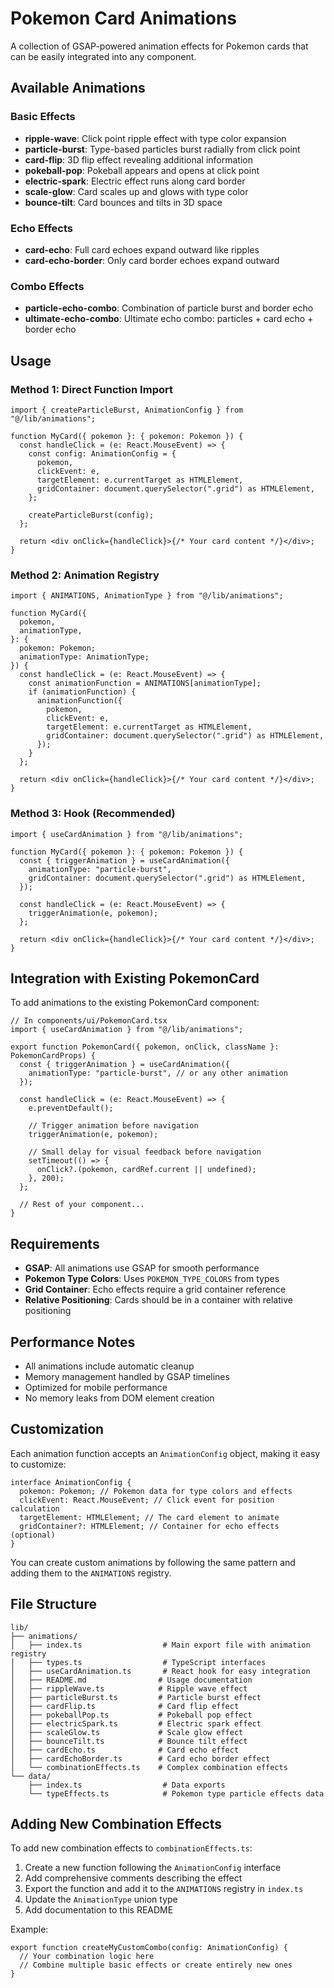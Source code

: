 # Pokemon Card Animations

A collection of GSAP-powered animation effects for Pokemon cards that can be easily integrated into any component.

## Available Animations

### Basic Effects

- **ripple-wave**: Click point ripple effect with type color expansion
- **particle-burst**: Type-based particles burst radially from click point
- **card-flip**: 3D flip effect revealing additional information
- **pokeball-pop**: Pokeball appears and opens at click point
- **electric-spark**: Electric effect runs along card border
- **scale-glow**: Card scales up and glows with type color
- **bounce-tilt**: Card bounces and tilts in 3D space

### Echo Effects

- **card-echo**: Full card echoes expand outward like ripples
- **card-echo-border**: Only card border echoes expand outward

### Combo Effects

- **particle-echo-combo**: Combination of particle burst and border echo
- **ultimate-echo-combo**: Ultimate echo combo: particles + card echo + border echo

## Usage

### Method 1: Direct Function Import

```tsx
import { createParticleBurst, AnimationConfig } from "@/lib/animations";

function MyCard({ pokemon }: { pokemon: Pokemon }) {
  const handleClick = (e: React.MouseEvent) => {
    const config: AnimationConfig = {
      pokemon,
      clickEvent: e,
      targetElement: e.currentTarget as HTMLElement,
      gridContainer: document.querySelector(".grid") as HTMLElement,
    };

    createParticleBurst(config);
  };

  return <div onClick={handleClick}>{/* Your card content */}</div>;
}
```

### Method 2: Animation Registry

```tsx
import { ANIMATIONS, AnimationType } from "@/lib/animations";

function MyCard({
  pokemon,
  animationType,
}: {
  pokemon: Pokemon;
  animationType: AnimationType;
}) {
  const handleClick = (e: React.MouseEvent) => {
    const animationFunction = ANIMATIONS[animationType];
    if (animationFunction) {
      animationFunction({
        pokemon,
        clickEvent: e,
        targetElement: e.currentTarget as HTMLElement,
        gridContainer: document.querySelector(".grid") as HTMLElement,
      });
    }
  };

  return <div onClick={handleClick}>{/* Your card content */}</div>;
}
```

### Method 3: Hook (Recommended)

```tsx
import { useCardAnimation } from "@/lib/animations";

function MyCard({ pokemon }: { pokemon: Pokemon }) {
  const { triggerAnimation } = useCardAnimation({
    animationType: "particle-burst",
    gridContainer: document.querySelector(".grid") as HTMLElement,
  });

  const handleClick = (e: React.MouseEvent) => {
    triggerAnimation(e, pokemon);
  };

  return <div onClick={handleClick}>{/* Your card content */}</div>;
}
```

## Integration with Existing PokemonCard

To add animations to the existing PokemonCard component:

```tsx
// In components/ui/PokemonCard.tsx
import { useCardAnimation } from "@/lib/animations";

export function PokemonCard({ pokemon, onClick, className }: PokemonCardProps) {
  const { triggerAnimation } = useCardAnimation({
    animationType: "particle-burst", // or any other animation
  });

  const handleClick = (e: React.MouseEvent) => {
    e.preventDefault();

    // Trigger animation before navigation
    triggerAnimation(e, pokemon);

    // Small delay for visual feedback before navigation
    setTimeout(() => {
      onClick?.(pokemon, cardRef.current || undefined);
    }, 200);
  };

  // Rest of your component...
}
```

## Requirements

- **GSAP**: All animations use GSAP for smooth performance
- **Pokemon Type Colors**: Uses `POKEMON_TYPE_COLORS` from types
- **Grid Container**: Echo effects require a grid container reference
- **Relative Positioning**: Cards should be in a container with relative positioning

## Performance Notes

- All animations include automatic cleanup
- Memory management handled by GSAP timelines
- Optimized for mobile performance
- No memory leaks from DOM element creation

## Customization

Each animation function accepts an `AnimationConfig` object, making it easy to customize:

```tsx
interface AnimationConfig {
  pokemon: Pokemon; // Pokemon data for type colors and effects
  clickEvent: React.MouseEvent; // Click event for position calculation
  targetElement: HTMLElement; // The card element to animate
  gridContainer?: HTMLElement; // Container for echo effects (optional)
}
```

You can create custom animations by following the same pattern and adding them to the `ANIMATIONS` registry.

## File Structure

```
lib/
├── animations/
│   ├── index.ts                  # Main export file with animation registry
│   ├── types.ts                  # TypeScript interfaces
│   ├── useCardAnimation.ts       # React hook for easy integration
│   ├── README.md                # Usage documentation
│   ├── rippleWave.ts            # Ripple wave effect
│   ├── particleBurst.ts         # Particle burst effect
│   ├── cardFlip.ts              # Card flip effect
│   ├── pokeballPop.ts           # Pokeball pop effect
│   ├── electricSpark.ts         # Electric spark effect
│   ├── scaleGlow.ts             # Scale glow effect
│   ├── bounceTilt.ts            # Bounce tilt effect
│   ├── cardEcho.ts              # Card echo effect
│   ├── cardEchoBorder.ts        # Card echo border effect
│   └── combinationEffects.ts    # Complex combination effects
└── data/
    ├── index.ts                  # Data exports
    └── typeEffects.ts            # Pokemon type particle effects data
```

## Adding New Combination Effects

To add new combination effects to `combinationEffects.ts`:

1. Create a new function following the `AnimationConfig` interface
2. Add comprehensive comments describing the effect
3. Export the function and add it to the `ANIMATIONS` registry in `index.ts`
4. Update the `AnimationType` union type
5. Add documentation to this README

Example:

```tsx
export function createMyCustomCombo(config: AnimationConfig) {
  // Your combination logic here
  // Combine multiple basic effects or create entirely new ones
}
```
